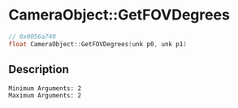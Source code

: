 # CameraObject::GetFOVDegrees
```c
// 0x0056a740
float CameraObject::GetFOVDegrees(unk p0, unk p1)
```
## Description
```
Minimum Arguments: 2
Maximum Arguments: 2
```
